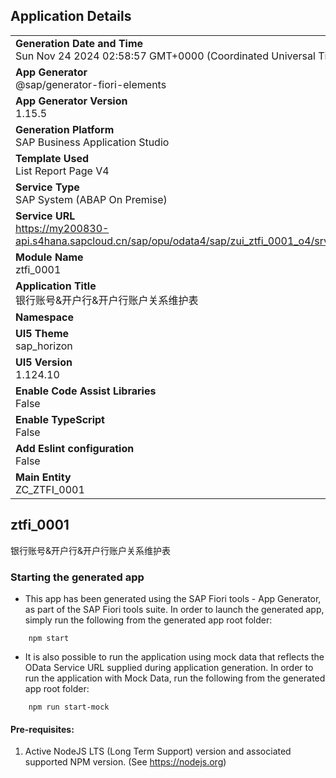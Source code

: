 ## Application Details
|               |
| ------------- |
|**Generation Date and Time**<br>Sun Nov 24 2024 02:58:57 GMT+0000 (Coordinated Universal Time)|
|**App Generator**<br>@sap/generator-fiori-elements|
|**App Generator Version**<br>1.15.5|
|**Generation Platform**<br>SAP Business Application Studio|
|**Template Used**<br>List Report Page V4|
|**Service Type**<br>SAP System (ABAP On Premise)|
|**Service URL**<br>https://my200830-api.s4hana.sapcloud.cn/sap/opu/odata4/sap/zui_ztfi_0001_o4/srvd/sap/zui_ztfi_0001_o4/0001/|
|**Module Name**<br>ztfi_0001|
|**Application Title**<br>银行账号&amp;开户行&amp;开户行账户关系维护表|
|**Namespace**<br>|
|**UI5 Theme**<br>sap_horizon|
|**UI5 Version**<br>1.124.10|
|**Enable Code Assist Libraries**<br>False|
|**Enable TypeScript**<br>False|
|**Add Eslint configuration**<br>False|
|**Main Entity**<br>ZC_ZTFI_0001|

## ztfi_0001

银行账号&amp;开户行&amp;开户行账户关系维护表

### Starting the generated app

-   This app has been generated using the SAP Fiori tools - App Generator, as part of the SAP Fiori tools suite.  In order to launch the generated app, simply run the following from the generated app root folder:

```
    npm start
```

- It is also possible to run the application using mock data that reflects the OData Service URL supplied during application generation.  In order to run the application with Mock Data, run the following from the generated app root folder:

```
    npm run start-mock
```

#### Pre-requisites:

1. Active NodeJS LTS (Long Term Support) version and associated supported NPM version.  (See https://nodejs.org)


